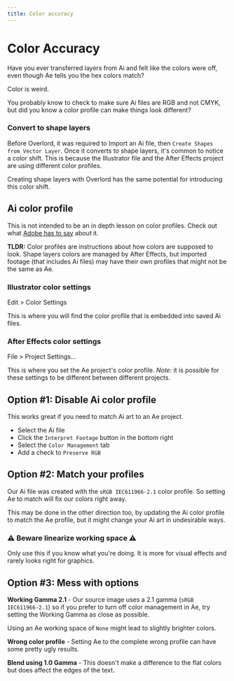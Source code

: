 ```yaml
---
title: Color accuracy
---
```


# Color Accuracy

Have you ever transferred layers from Ai and felt like the colors were off, even though Ae tells you the hex colors match?

Color is weird. 

<Screenshot 
    url="/overlord/ColorTest_none-2.4.png" 
    alt="2.4 gamma" 
    width="960px" />

You probably know to check to make sure Ai files are RGB and not CMYK, but did you know a color profile can make things look different?


### Convert to shape layers
<Screenshot 
    url="/overlord/CreateShapes.jpg" 
    alt="Create Shapes from Vector Layer" 
    width="640px" />

Before Overlord, it was required to Import an Ai file, then `Create Shapes from Vector Layer`. Once it converts to shape layers, it's common to notice a color shift. This is because the Illustrator file and the After Effects project are using different color profiles. 

Creating shape layers with Overlord has the same potential for introducing this color shift. 

## Ai color profile 

This is not intended to be an in depth lesson on color profiles. Check out what [Adobe has to say](https://helpx.adobe.com/after-effects/using/color-management.html) about it. 

**TLDR:** Color profiles are instructions about how colors are supposed to look. Shape layers colors are managed by After Effects, but imported footage (that includes Ai files) may have their own profiles that might not be the same as Ae.


### Illustrator color settings
Edit > Color Settings

This is where you will find the color profile that is embedded into saved Ai files.

<Screenshot 
    url="/overlord/ColorProfile-Ai.jpg" 
    alt="Color profile Ai" 
    width="640px" />

### After Effects color settings
File > Project Settings... 

This is where you set the Ae project's color profile. *Note:* it is possible for these settings to be different between different projects. 

<Screenshot 
    url="/overlord/ColorProfile-Ae.jpg" 
    alt="Color profile Ae" 
    width="640px" />

## Option #1: Disable Ai color profile
This works great if you need to match Ai art to an Ae project.

<Screenshot 
    url="/overlord/Interpret-Ai.jpg" 
    alt="Interprete Ai" 
    right 
    width="268px" />

- Select the Ai file
- Click the `Interpret Footage` button in the bottom right 
- Select the `Color Management` tab
- Add a check to `Preserve RGB`


<Screenshot 
    url="/overlord/IgnoreColorProfile.jpg" 
    alt="Ignore color profile" 
    width="558px" />


<!-- Since you have thrown out the Ai color profile you may now use any weird color profile you want. 

<Screenshot 
    url="/overlord/ColorTest_disable-profile.jpg" 
    alt="Disable color profile"
    zoom /> -->

## Option #2: Match your profiles

Our Ai file was created with the `sRGB IEC611966-2.1` color profile. So setting Ae to match will fix our colors right away. 

This may be done in the other direction too, by updating the Ai color profile to match the Ae profile, but it might change your Ai art in undesirable ways.

<Screenshot 
    url="/overlord/ColorTest_matchProfile.jpg" 
    alt="Match color profile"
    zoom />

### ⚠ Beware linearize working space ⚠

Only use this if you know what you're doing. It is more for visual effects and rarely looks right for graphics.

<Screenshot 
    url="/overlord/ColorTest_matchProfileLinearize.jpg" 
    alt="Match color profile - Linearize"
    zoom />

## Option #3: Mess with options

<Screenshot 
    url="/overlord/ColorTest_none-2.2.jpg" 
    alt="2.2 gamma"
    zoom />

**Working Gamma 2.1** - Our source image uses a 2.1 gamma (`sRGB IEC611966-2.1`) so if you prefer to turn off color management in Ae, try setting the Working Gamma as close as possible.

Using an Ae working space of `None` might lead to slightly brighter colors.

<Screenshot 
    url="/overlord/ColorTest_wrongProfile.jpg" 
    alt="Wrong profile"
    zoom />

**Wrong color profile** - Setting Ae to the complete wrong profile can have some pretty ugly results.

<Screenshot 
    url="/overlord/ColorTest_none-1.0.gif" 
    alt="Blend 1.0 gamma"
    zoom />

**Blend using 1.0 Gamma** - This doesn't make a difference to the flat colors but does affect the edges of the text.
